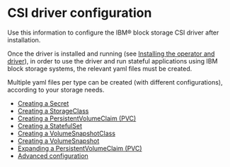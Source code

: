 # CSI driver configuration

Use this information to configure the IBM® block storage CSI driver after installation.

Once the driver is installed and running (see [Installing the operator and driver](csi_ug_install_operator.md)), in order to use the driver and run stateful applications using IBM block storage systems, the relevant yaml files must be created.

Multiple yaml files per type can be created (with different configurations), according to your storage needs.

-   [Creating a Secret](csi_ug_config_create_secret.md)
-   [Creating a StorageClass](csi_ug_config_create_storageclasses.md)
-   [Creating a PersistentVolumeClaim (PVC)](csi_ug_config_create_pvc.md)
-   [Creating a StatefulSet](csi_ug_config_create_statefulset.md)
-   [Creating a VolumeSnapshotClass](csi_ug_config_create_vol_snapshotclass.md)
-   [Creating a VolumeSnapshot](csi_ug_config_create_snapshots.md)
-   [Expanding a PersistentVolumeClaim (PVC)](csi_ug_config_expandvol.md)
-   [Advanced configuration](csi_ug_config_advanced.md)



